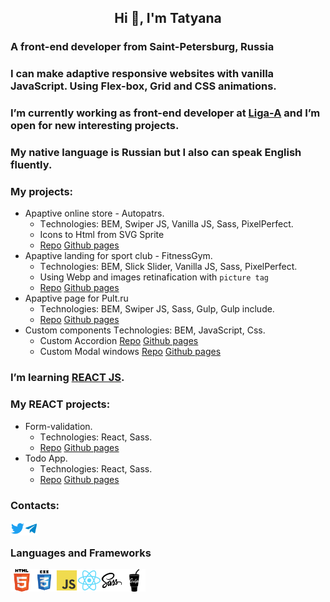 <h2 align="center">Hi 👋, I'm Tatyana</h2>
<h3>A front-end developer from Saint-Petersburg, Russia</h4>
<h3>I can make adaptive responsive websites with vanilla JavaScript. Using Flex-box, Grid and CSS animations.</h3>
<h3>I’m currently working as front-end developer at <a href="https://ligaa.agency/" target="_blank" rel="nofollow noopener noreferrer">Liga-A</a> and I’m open for new interesting projects.</h3>
<h3>My native language is Russian but I also can speak English fluently.</h3>

 <h3>My projects:</h3>
 <ul>

 <li>
 Apaptive online store - Autopatrs.
 <ul>
 <li>Тechnologies: BEM, Swiper JS, Vanilla JS, Sass, PixelPerfect.</li>
 <li>Icons to Html from SVG Sprite</li>
 <li><a href="https://github.com/tkyzmina/autoparts-shop">Repo</a> <a href="https://tkyzmina.github.io/autoparts-shop/">Github pages</a></li>
 </ul>  
 </li>
 <li>
 Apaptive landing for sport club - FitnessGym.
 <ul>
 <li>Тechnologies: BEM, Slick Slider, Vanilla JS, Sass, PixelPerfect.</li>
 <li>Using Webp and images retinafication with <code>picture tag</code></li>
 <li><a href="https://github.com/tkyzmina/fitnes-supergym">Repo</a> <a href="https://tkyzmina.github.io/fitnes-supergym/">Github pages</a></li>
 </ul>  
 </li>
 <li>
  Apaptive page for Pult.ru
  <ul>
  <li>Тechnologies:  BEM, Swiper JS, Sass, Gulp, Gulp include.</li>
  <li><a href="https://github.com/tkyzmina/Adaltive-page-for-acoustics-brand">Repo</a> <a href="https://tkyzmina.github.io/Adaltive-page-for-acoustics-brand/">Github pages</a></li>
  </ul>  
 </li>
 <li>
  Custom components
  Тechnologies:  BEM, JavaScript, Css.
  <ul>  
  <li>Custom Accordion <a href="https://github.com/tkyzmina/custom-tab">Repo</a> <a href="https://tkyzmina.github.io/custom-tab/">Github pages</a></li>
  <li>Custom Modal windows <a href="https://github.com/tkyzmina/custom-modals">Repo</a> <a href="https://tkyzmina.github.io/custom-modals/">Github pages</a></li>
  </ul>  
 </li>
 </ul>
 <h3>I’m learning <a href="https://reactjs.org/" target="_blank" rel="nofollow noopener noreferrer">REACT JS</a>.</h3>
 <h3>My REACT projects:</h3>
 <ul>
 <li>
 Form-validation.
 <ul>
 <li> Тechnologies: React, Sass.</li>
 <li><a href="https://github.com/tkyzmina/react-form/tree/master">Repo</a> <a href="https://tkyzmina.github.io/react-form/">Github pages</a></li>
 </ul>   
 </li>
 <li>
 Todo App.
 <ul>
 <li> Тechnologies: React, Sass.</li>
 <li><a href="https://github.com/tkyzmina/react-todo">Repo</a> <a href="https://tkyzmina.github.io/react-todo/">Github pages</a></li>
 </ul>   
 </li>
 </ul>

<h3>Contacts:</h3>
<a href="https://twitter.com/tkyzmina" target="blank"><img align="left" src="icons/twitter.svg" alt="tkyzmina" width="22px" /></a>
  <a href="https://t.me/tkyzmina">
  <img align="left" alt="tkyzmina's Telegram" width="22px" src="icons/telegram.svg" />
</a>
<br />

### Languages and Frameworks

<img align="left" src="icons/html.svg" width="36" />
<img align="left" src="icons/css3.svg"   width="36" />
<img align="left" src="icons/js.svg"  width="36" />
<img align="left" src="icons/react.svg"  width="36" />
<img align="left" src="icons/sass.svg"  width="36" />
<img align="left" src="icons/gulp.svg" width="36" />

<br />
<br />
<br />
